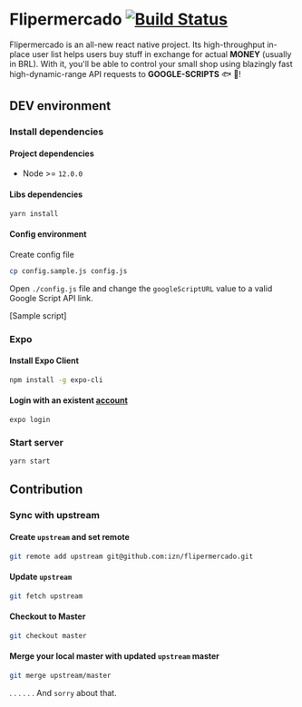 # Flipermercado [![Build Status](https://travis-ci.org/izn/flipermercado.svg?branch=master)](https://travis-ci.org/izn/flipermercado)

Flipermercado is an all-new react native project. Its high-throughput in-place user list helps users buy stuff in exchange for actual **MONEY** (usually in BRL). With it, you'll be able to control your small shop using blazingly fast high-dynamic-range API requests to __GOOGLE-SCRIPTS__ :fish: :octopus:!

## DEV environment

### Install dependencies

#### Project dependencies
  - Node >= `12.0.0`

#### Libs dependencies

```sh
yarn install
```

#### Config environment

Create config file

```sh
cp config.sample.js config.js
```

Open `./config.js` file and change the `googleScriptURL` value to a valid Google Script API link.


[Sample script]

### Expo

#### Install Expo Client

```sh
npm install -g expo-cli
```

#### Login with an existent [account](https://expo.io/)

```
expo login
```

### Start server

```sh
yarn start
```

## Contribution

### Sync with upstream

#### Create `upstream` and set remote

```sh
git remote add upstream git@github.com:izn/flipermercado.git
```

#### Update `upstream`

```sh
git fetch upstream
```

#### Checkout to Master

```sh
git checkout master
```

#### Merge your local master with updated `upstream` master

```sh
git merge upstream/master
```

.
.
.
.
.
.
And `sorry` about that.
